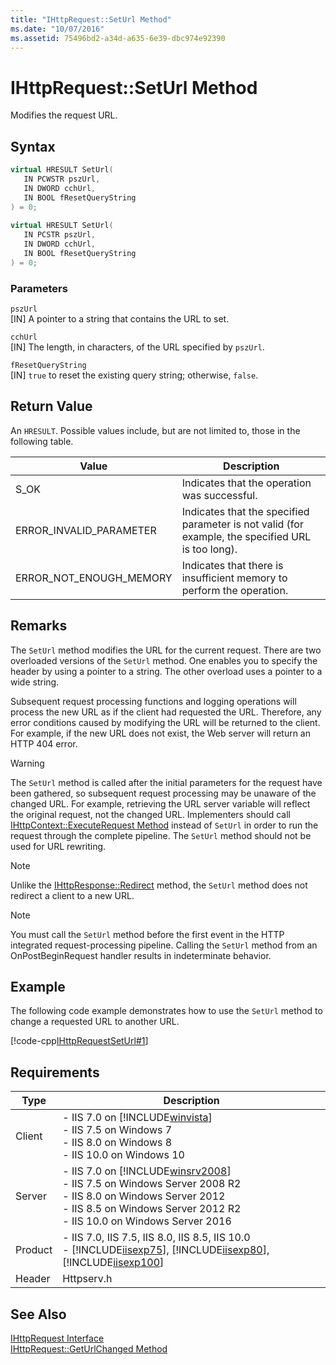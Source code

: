 ```yaml
---
title: "IHttpRequest::SetUrl Method"
ms.date: "10/07/2016"
ms.assetid: 75496bd2-a34d-a635-6e39-dbc974e92390
---
```

# IHttpRequest::SetUrl Method
Modifies the request URL.  
  
## Syntax  
  
```cpp  
virtual HRESULT SetUrl(  
   IN PCWSTR pszUrl,  
   IN DWORD cchUrl,  
   IN BOOL fResetQueryString  
) = 0;  
  
virtual HRESULT SetUrl(  
   IN PCSTR pszUrl,  
   IN DWORD cchUrl,  
   IN BOOL fResetQueryString  
) = 0;  
```  
  
### Parameters  
 `pszUrl`  
 [IN] A pointer to a string that contains the URL to set.  
  
 `cchUrl`  
 [IN] The length, in characters, of the URL specified by `pszUrl`.  
  
 `fResetQueryString`  
 [IN] `true` to reset the existing query string; otherwise, `false`.  
  
## Return Value  
 An `HRESULT`. Possible values include, but are not limited to, those in the following table.  
  
|Value|Description|  
|-----------|-----------------|  
|S_OK|Indicates that the operation was successful.|  
|ERROR_INVALID_PARAMETER|Indicates that the specified parameter is not valid (for example, the specified URL is too long).|  
|ERROR_NOT_ENOUGH_MEMORY|Indicates that there is insufficient memory to perform the operation.|  
  
## Remarks  
 The `SetUrl` method modifies the URL for the current request. There are two overloaded versions of the `SetUrl` method. One enables you to specify the header by using a pointer to a string. The other overload uses a pointer to a wide string.  
  
 Subsequent request processing functions and logging operations will process the new URL as if the client had requested the URL. Therefore, any error conditions caused by modifying the URL will be returned to the client. For example, if the new URL does not exist, the Web server will return an HTTP 404 error.  
  
> [!WARNING]
>  The `SetUrl` method is called after the initial parameters for the request have been gathered, so subsequent request processing may be unaware of the changed URL. For example, retrieving the URL server variable will reflect the original request, not the changed URL. Implementers should call [IHttpContext::ExecuteRequest Method](../../web-development-reference/native-code-api-reference/ihttpcontext-executerequest-method.md) instead of `SetUrl` in order to run the request through the complete pipeline. The `SetUrl` method should not be used for URL rewriting.  
  
> [!NOTE]
>  Unlike the [IHttpResponse::Redirect](../../web-development-reference/native-code-api-reference/ihttpresponse-redirect-method.md) method, the `SetUrl` method does not redirect a client to a new URL.  
  
> [!NOTE]
> You must call the `SetUrl` method before the first event in the HTTP integrated request-processing pipeline. Calling the `SetUrl` method from an OnPostBeginRequest handler results in indeterminate behavior.  
  
## Example  
 The following code example demonstrates how to use the `SetUrl` method to change a requested URL to another URL.  
  
 [!code-cpp[IHttpRequestSetUrl#1](../../../samples/snippets/cpp/VS_Snippets_IIS/IIS7/IHttpRequestSetUrl/cpp/IHttpRequestSetUrl.cpp#1)]  
  
## Requirements  
  
|Type|Description|  
|----------|-----------------|  
|Client|-   IIS 7.0 on [!INCLUDE[winvista](../../wmi-provider/includes/winvista-md.md)]<br />-   IIS 7.5 on Windows 7<br />-   IIS 8.0 on Windows 8<br />-   IIS 10.0 on Windows 10|  
|Server|-   IIS 7.0 on [!INCLUDE[winsrv2008](../../wmi-provider/includes/winsrv2008-md.md)]<br />-   IIS 7.5 on Windows Server 2008 R2<br />-   IIS 8.0 on Windows Server 2012<br />-   IIS 8.5 on Windows Server 2012 R2<br />-   IIS 10.0 on Windows Server 2016|  
|Product|-   IIS 7.0, IIS 7.5, IIS 8.0, IIS 8.5, IIS 10.0<br />-   [!INCLUDE[iisexp75](../../web-development-reference/native-code-api-reference/includes/iisexp75-md.md)], [!INCLUDE[iisexp80](../../web-development-reference/native-code-api-reference/includes/iisexp80-md.md)], [!INCLUDE[iisexp100](../../web-development-reference/native-code-api-reference/includes/iisexp100-md.md)]|  
|Header|Httpserv.h|  
  
## See Also  
 [IHttpRequest Interface](../../web-development-reference/native-code-api-reference/ihttprequest-interface.md)   
 [IHttpRequest::GetUrlChanged Method](../../web-development-reference/native-code-api-reference/ihttprequest-geturlchanged-method.md)